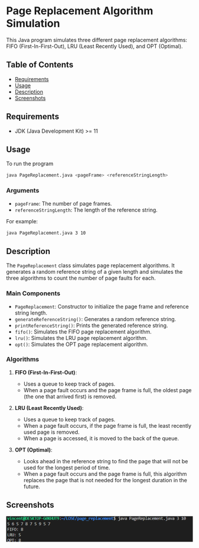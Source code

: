# Page Replacement Algorithm Simulation

This Java program simulates three different page replacement algorithms: FIFO (First-In-First-Out), LRU (Least Recently Used), and OPT (Optimal).

## Table of Contents

- [Requirements](#requirements)
- [Usage](#usage)
- [Description](#description)
- [Screenshots](#screenshots)

## Requirements

- JDK (Java Development Kit) >= 11

## Usage

To run the program
```bash
java PageReplacement.java <pageFrame> <referenceStringLength>
```

### Arguments

- `pageFrame`: The number of page frames.
- `referenceStringLength`: The length of the reference string.

For example:

```bash
java PageReplacement.java 3 10
```

## Description

The `PageReplacement` class simulates page replacement algorithms. It generates a random reference string of a given length and simulates the three algorithms to count the number of page faults for each.

### Main Components

- `PageReplacement`: Constructor to initialize the page frame and reference string length.
- `generateReferenceString()`: Generates a random reference string.
- `printReferenceString()`: Prints the generated reference string.
- `fifo()`: Simulates the FIFO page replacement algorithm.
- `lru()`: Simulates the LRU page replacement algorithm.
- `opt()`: Simulates the OPT page replacement algorithm.

### Algorithms

1. **FIFO (First-In-First-Out)**:
    - Uses a queue to keep track of pages.
    - When a page fault occurs and the page frame is full, the oldest page (the one that arrived first) is removed.

2. **LRU (Least Recently Used)**:
    - Uses a queue to keep track of pages.
    - When a page fault occurs, if the page frame is full, the least recently used page is removed.
    - When a page is accessed, it is moved to the back of the queue.

3. **OPT (Optimal)**:
    - Looks ahead in the reference string to find the page that will not be used for the longest period of time.
    - When a page fault occurs and the page frame is full, this algorithm replaces the page that is not needed for the longest duration in the future.

## Screenshots
![alt text](image.png)